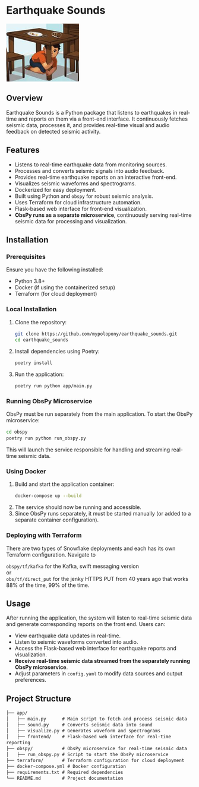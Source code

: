 # Earthquake Sounds

![Project Banner](https://github.com/mypolopony/earthquake_sounds/blob/develop/img/huddled.png)

## Overview
Earthquake Sounds is a Python package that listens to earthquakes in real-time and reports on them via a front-end interface. It continuously fetches seismic data, processes it, and provides real-time visual and audio feedback on detected seismic activity.

## Features
- Listens to real-time earthquake data from monitoring sources.
- Processes and converts seismic signals into audio feedback.
- Provides real-time earthquake reports on an interactive front-end.
- Visualizes seismic waveforms and spectrograms.
- Dockerized for easy deployment.
- Built using Python and `obspy` for robust seismic analysis.
- Uses Terraform for cloud infrastructure automation.
- Flask-based web interface for front-end visualization.
- **ObsPy runs as a separate microservice**, continuously serving real-time seismic data for processing and visualization.

## Installation

### Prerequisites
Ensure you have the following installed:
- Python 3.8+
- Docker (if using the containerized setup)
- Terraform (for cloud deployment)

### Local Installation
1. Clone the repository:
   ```sh
   git clone https://github.com/mypolopony/earthquake_sounds.git
   cd earthquake_sounds
   ```
2. Install dependencies using Poetry:
   ```sh
   poetry install
   ```
3. Run the application:
   ```sh
   poetry run python app/main.py
   ```

### Running ObsPy Microservice
ObsPy must be run separately from the main application. To start the ObsPy microservice:
```sh
cd obspy
poetry run python run_obspy.py
```
This will launch the service responsible for handling and streaming real-time seismic data.

### Using Docker
1. Build and start the application container:
   ```sh
   docker-compose up --build
   ```
2. The service should now be running and accessible.
3. Since ObsPy runs separately, it must be started manually (or added to a separate container configuration).

### Deploying with Terraform
There are two types of Snowflake deployments and each has its own Terraform configuration. Navigate to

`obspy/tf/kafka` for the Kafka, swift messaging version  
or  
`obs/tf/direct_put` for the jenky HTTPS PUT from 40 years ago that works 88% of the time, 99% of the time. 

## Usage
After running the application, the system will listen to real-time seismic data and generate corresponding reports on the front end. Users can:
- View earthquake data updates in real-time.
- Listen to seismic waveforms converted into audio.
- Access the Flask-based web interface for earthquake reports and visualization.
- **Receive real-time seismic data streamed from the separately running ObsPy microservice**.
- Adjust parameters in `config.yaml` to modify data sources and output preferences.

## Project Structure
```
├── app/
│   ├── main.py      # Main script to fetch and process seismic data
│   ├── sound.py     # Converts seismic data into sound
│   ├── visualize.py # Generates waveform and spectrograms
│   ├── frontend/    # Flask-based web interface for real-time reporting
├── obspy/           # ObsPy microservice for real-time seismic data
│   ├── run_obspy.py # Script to start the ObsPy microservice
├── terraform/       # Terraform configuration for cloud deployment
├── docker-compose.yml # Docker configuration
├── requirements.txt # Required dependencies
└── README.md        # Project documentation
```

